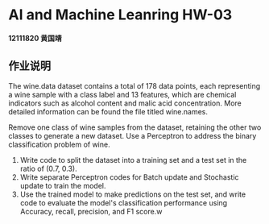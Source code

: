 # AI and Machine Leanring HW-03
**12111820 黄国靖**

## 作业说明
The wine.data dataset contains a total of 178 data points, each representing a wine sample with a class label and 13 features, which are chemical indicators such as alcohol content and malic acid concentration. More detailed information can be found the file titled wine.names.

Remove one class of wine samples from the dataset, retaining the other two classes to generate a new dataset. Use a Perceptron to address the binary classification problem of wine.

1. Write code to split the dataset into a training set and a test set in the ratio of (0.7, 0.3).
2. Write separate Perceptron codes for Batch update and Stochastic update to train the model.
3. Use the trained model to make predictions on the test set, and write code to evaluate the model's classification performance using Accuracy, recall, precision, and F1 score.w
